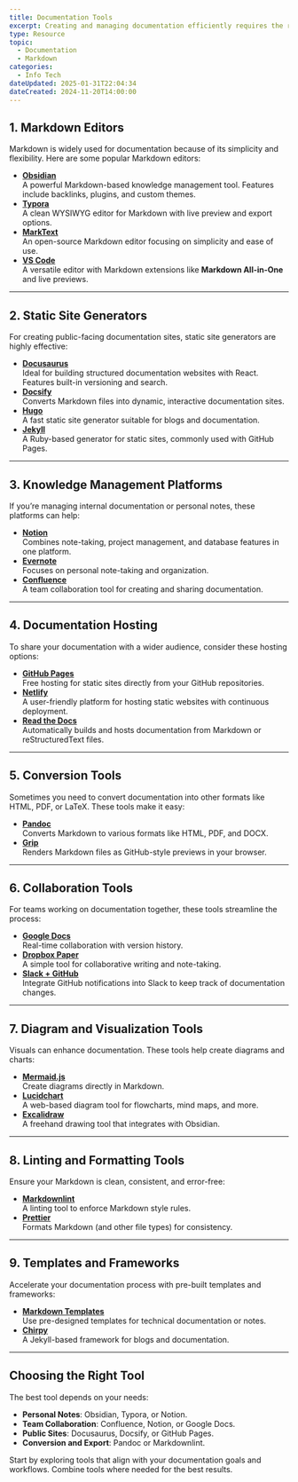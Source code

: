 ```yaml
---
title: Documentation Tools
excerpt: Creating and managing documentation efficiently requires the right tools. From simple text editors to full-fledged documentation platforms, the tools you choose depend on your needs, preferences, and technical expertise.
type: Resource
topic: 
  - Documentation
  - Markdown
categories:
  - Info Tech
dateUpdated: 2025-01-31T22:04:34
dateCreated: 2024-11-20T14:00:00
---
```


## 1. Markdown Editors

Markdown is widely used for documentation because of its simplicity and flexibility. Here are some popular Markdown editors:

- **[Obsidian](https://obsidian.md/)**  
  A powerful Markdown-based knowledge management tool. Features include backlinks, plugins, and custom themes.
- **[Typora](https://typora.io/)**  
  A clean WYSIWYG editor for Markdown with live preview and export options.
- **[MarkText](https://marktext.app/)**  
  An open-source Markdown editor focusing on simplicity and ease of use.
- **[VS Code](https://code.visualstudio.com/)**  
  A versatile editor with Markdown extensions like **Markdown All-in-One** and live previews.

---

## 2. Static Site Generators

For creating public-facing documentation sites, static site generators are highly effective:

- **[Docusaurus](https://docusaurus.io/)**  
  Ideal for building structured documentation websites with React. Features built-in versioning and search.
- **[Docsify](https://docsify.js.org/)**  
  Converts Markdown files into dynamic, interactive documentation sites.
- **[Hugo](https://gohugo.io/)**  
  A fast static site generator suitable for blogs and documentation.
- **[Jekyll](https://jekyllrb.com/)**  
  A Ruby-based generator for static sites, commonly used with GitHub Pages.

---

## 3. Knowledge Management Platforms

If you’re managing internal documentation or personal notes, these platforms can help:

- **[Notion](https://www.notion.so/)**  
  Combines note-taking, project management, and database features in one platform.
- **[Evernote](https://evernote.com/)**  
  Focuses on personal note-taking and organization.
- **[Confluence](https://www.atlassian.com/software/confluence)**  
  A team collaboration tool for creating and sharing documentation.

---

## 4. Documentation Hosting

To share your documentation with a wider audience, consider these hosting options:

- **[GitHub Pages](https://pages.github.com/)**  
  Free hosting for static sites directly from your GitHub repositories.
- **[Netlify](https://www.netlify.com/)**  
  A user-friendly platform for hosting static websites with continuous deployment.
- **[Read the Docs](https://readthedocs.org/)**  
  Automatically builds and hosts documentation from Markdown or reStructuredText files.

---

## 5. Conversion Tools

Sometimes you need to convert documentation into other formats like HTML, PDF, or LaTeX. These tools make it easy:

- **[Pandoc](https://pandoc.org/)**  
  Converts Markdown to various formats like HTML, PDF, and DOCX.
- **[Grip](https://github.com/joeyespo/grip)**  
  Renders Markdown files as GitHub-style previews in your browser.

---

## 6. Collaboration Tools

For teams working on documentation together, these tools streamline the process:

- **[Google Docs](https://docs.google.com/)**  
  Real-time collaboration with version history.
- **[Dropbox Paper](https://www.dropbox.com/paper)**  
  A simple tool for collaborative writing and note-taking.
- **[Slack + GitHub](https://slack.com/)**  
  Integrate GitHub notifications into Slack to keep track of documentation changes.

---

## 7. Diagram and Visualization Tools

Visuals can enhance documentation. These tools help create diagrams and charts:

- **[Mermaid.js](https://mermaid-js.github.io/)**  
  Create diagrams directly in Markdown.
- **[Lucidchart](https://www.lucidchart.com/)**  
  A web-based diagram tool for flowcharts, mind maps, and more.
- **[Excalidraw](https://excalidraw.com/)**  
  A freehand drawing tool that integrates with Obsidian.

---

## 8. Linting and Formatting Tools

Ensure your Markdown is clean, consistent, and error-free:

- **[Markdownlint](https://github.com/DavidAnson/markdownlint)**  
  A linting tool to enforce Markdown style rules.
- **[Prettier](https://prettier.io/)**  
  Formats Markdown (and other file types) for consistency.

---

## 9. Templates and Frameworks

Accelerate your documentation process with pre-built templates and frameworks:

- **[Markdown Templates](https://github.com)**  
  Use pre-designed templates for technical documentation or notes.
- **[Chirpy](https://chirpy.cotes.page/)**  
  A Jekyll-based framework for blogs and documentation.

---

## Choosing the Right Tool

The best tool depends on your needs:
- **Personal Notes**: Obsidian, Typora, or Notion.
- **Team Collaboration**: Confluence, Notion, or Google Docs.
- **Public Sites**: Docusaurus, Docsify, or GitHub Pages.
- **Conversion and Export**: Pandoc or Markdownlint.

Start by exploring tools that align with your documentation goals and workflows. Combine tools where needed for the best results.
